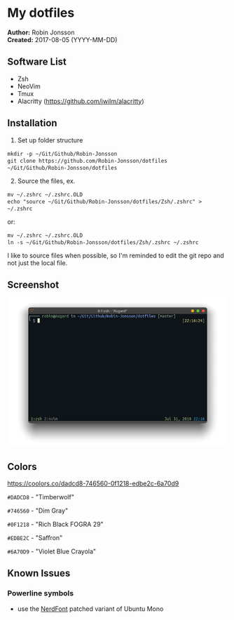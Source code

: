 # My dotfiles
<b>Author:</b> Robin Jonsson<br>
<b>Created:</b> 2017-08-05 (YYYY-MM-DD)

## Software List
- Zsh
- NeoVim
- Tmux
- Alacritty (https://github.com/jwilm/alacritty)

## Installation
1. Set up folder structure
```
mkdir -p ~/Git/Github/Robin-Jonsson
git clone https://github.com/Robin-Jonsson/dotfiles ~/Git/Github/Robin-Jonsson/dotfiles
```
2. Source the files, ex.
```
mv ~/.zshrc ~/.zshrc.OLD
echo "source ~/Git/Github/Robin-Jonsson/dotfiles/Zsh/.zshrc" > ~/.zshrc
```
or:
```
mv ~/.zshrc ~/.zshrc.OLD
ln -s ~/Git/Github/Robin-Jonsson/dotfiles/Zsh/.zshrc ~/.zshrc
```
I like to source files when possible, so I'm reminded to edit the git repo and not just the local file.

## Screenshot
![Screenshot of Zsh Prompt](https://raw.githubusercontent.com/Robin-Jonsson/dotfiles/master/screenshot.png)

## Colors
https://coolors.co/dadcd8-746560-0f1218-edbe2c-6a70d9

`#DADCD8` - "Timberwolf"

`#746560` - "Dim Gray"

`#0F1218` - "Rich Black FOGRA 29"

`#EDBE2C` - "Saffron"

`#6A70D9` - "Violet Blue Crayola"

## Known Issues
### Powerline symbols
- use the [NerdFont](https://github.com/ryanoasis/nerd-fonts) patched variant of Ubuntu Mono
